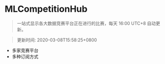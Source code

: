 # MLCompetitionHub

> 一站式显示各大数据竞赛平台正在进行的比赛，每天 16:00 UTC+8 自动更新。
  
> 更新时间: 2020-03-08T15:58:25+0800 

* 多家竞赛平台
* 多种订阅方式